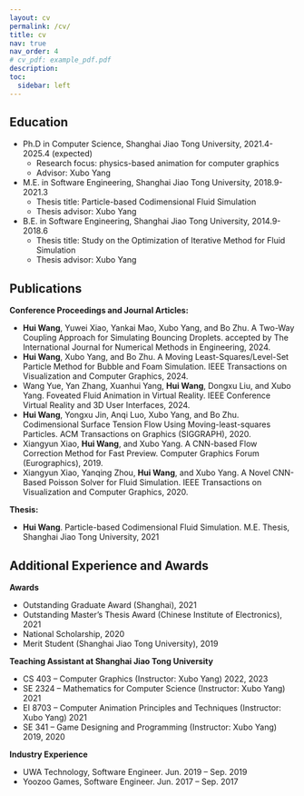 ```yaml
---
layout: cv
permalink: /cv/
title: cv
nav: true
nav_order: 4
# cv_pdf: example_pdf.pdf
description: 
toc:
  sidebar: left
---
```



## Education

* Ph.D in Computer Science, Shanghai Jiao Tong University, 2021.4-2025.4 (expected)
  * Research focus: physics-based animation for computer graphics
  * Advisor: Xubo Yang
* M.E. in Software Engineering, Shanghai Jiao Tong University, 2018.9-2021.3
  * Thesis title:  Particle-based Codimensional Fluid Simulation
  * Thesis advisor: Xubo Yang
* B.E. in Software Engineering, Shanghai Jiao Tong University, 2014.9-2018.6
  * Thesis title:  Study on the Optimization of Iterative Method for Fluid Simulation
  * Thesis advisor: Xubo Yang


## Publications

**Conference Proceedings and Journal Articles:**
* **Hui Wang**, Yuwei Xiao, Yankai Mao, Xubo Yang, and Bo Zhu. A Two-Way Coupling Approach for Simulating Bouncing Droplets. accepted by The International Journal for Numerical Methods in Engineering, 2024.
* **Hui Wang**, Xubo Yang, and Bo Zhu. A Moving Least-Squares/Level-Set Particle Method for Bubble and Foam Simulation. IEEE Transactions on Visualization and Computer Graphics, 2024.
* Wang Yue, Yan Zhang, Xuanhui Yang, **Hui Wang**, Dongxu Liu, and Xubo Yang. Foveated Fluid Animation in Virtual Reality. IEEE Conference Virtual Reality and 3D User Interfaces, 2024.
* **Hui Wang**, Yongxu Jin, Anqi Luo, Xubo Yang, and Bo Zhu. Codimensional Surface Tension Flow Using Moving-least-squares Particles. ACM Transactions on Graphics (SIGGRAPH), 2020.
* Xiangyun Xiao, **Hui Wang**, and Xubo Yang. A CNN-based Flow Correction Method for Fast Preview. Computer Graphics Forum (Eurographics), 2019.
* Xiangyun Xiao, Yanqing Zhou, **Hui Wang**, and Xubo Yang. A Novel CNN-Based Poisson Solver for Fluid Simulation. IEEE Transactions on Visualization and Computer Graphics, 2020.

**Thesis:**
* **Hui Wang**. Particle-based Codimensional Fluid Simulation. M.E. Thesis, Shanghai Jiao Tong University, 2021

## Additional Experience and Awards

**Awards**
* Outstanding Graduate Award (Shanghai), 2021
* Outstanding Master’s Thesis Award (Chinese Institute of Electronics), 2021
* National Scholarship, 2020
* Merit Student (Shanghai Jiao Tong University), 2019

**Teaching Assistant at Shanghai Jiao Tong University**
* CS 403 – Computer Graphics (Instructor: Xubo Yang) 2022, 2023
* SE 2324 – Mathematics for Computer Science (Instructor: Xubo Yang) 2021
* EI 8703 – Computer Animation Principles and Techniques (Instructor: Xubo Yang) 2021
* SE 341 – Game Designing and Programming (Instructor: Xubo Yang) 2019, 2020

**Industry Experience**
* UWA Technology, Software Engineer. Jun. 2019 – Sep. 2019
* Yoozoo Games, Software Engineer. Jun. 2017 – Sep. 2017
